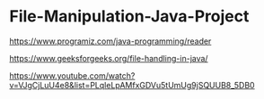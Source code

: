 # File-Manipulation-Java-Project
https://www.programiz.com/java-programming/reader

https://www.geeksforgeeks.org/file-handling-in-java/

https://www.youtube.com/watch?v=VJgCjLuU4e8&list=PLqleLpAMfxGDVu5tUmUg9jSQUUB8_5DB0